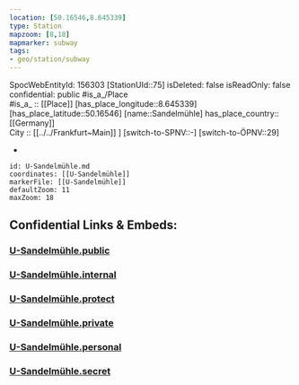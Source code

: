 ```yaml
---
location: [50.16546,8.645339] 
type: Station 
mapzoom: [8,18] 
mapmarker: subway 
tags:
- geo/station/subway
---
```

SpocWebEntityId: 156303
[StationUId::75] 
isDeleted: false
isReadOnly: false
confidential: public
#is_a_/Place  
#is_a_ :: [[Place]] 
[has_place_longitude::8.645339] 
[has_place_latitude::50.16546] 
[name::Sandelmühle] 
has_place_country:: [[Germany]]  
City :: [[../../Frankfurt~Main]] ] 
[switch-to-SPNV::-] 
[switch-to-ÖPNV::29] 

-

```leaflet
id: U-Sandelmühle.md
coordinates: [[U-Sandelmühle]] 
markerFile: [[U-Sandelmühle]] 
defaultZoom: 11 
maxZoom: 18
```


## Confidential Links & Embeds: 

### [U-Sandelmühle.public](/_public/\Earth\Continent\Europe\Europe~Central\Germany\Germany~West\Hessen\counties~Hessen\Frankfurt~Main\Stations-FFM~UU-Sandelmühle.public.md) 

### [U-Sandelmühle.internal](/_internal/\Earth\Continent\Europe\Europe~Central\Germany\Germany~West\Hessen\counties~Hessen\Frankfurt~Main\Stations-FFM~UU-Sandelmühle.internal.md) 

### [U-Sandelmühle.protect](/_protect/\Earth\Continent\Europe\Europe~Central\Germany\Germany~West\Hessen\counties~Hessen\Frankfurt~Main\Stations-FFM~UU-Sandelmühle.protect.md) 

### [U-Sandelmühle.private](/_private/\Earth\Continent\Europe\Europe~Central\Germany\Germany~West\Hessen\counties~Hessen\Frankfurt~Main\Stations-FFM~UU-Sandelmühle.private.md) 

### [U-Sandelmühle.personal](/_personal/\Earth\Continent\Europe\Europe~Central\Germany\Germany~West\Hessen\counties~Hessen\Frankfurt~Main\Stations-FFM~UU-Sandelmühle.personal.md) 

### [U-Sandelmühle.secret](/_secret/\Earth\Continent\Europe\Europe~Central\Germany\Germany~West\Hessen\counties~Hessen\Frankfurt~Main\Stations-FFM~UU-Sandelmühle.secret.md)

